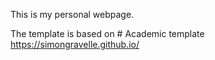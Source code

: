 This is my personal webpage.

The template is based on # Academic template https://simongravelle.github.io/ 